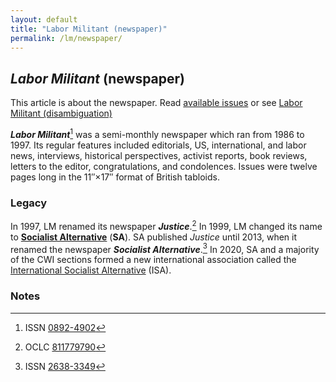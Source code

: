 ```yaml
---
layout: default
title: "Labor Militant (newspaper)"
permalink: /lm/newspaper/
---
```


## <cite>Labor Militant</cite> (newspaper)

This article is about the newspaper.
Read [available issues](/lm/issues/) or see [Labor Militant (disambiguation)](/lm/)

<b><cite>Labor Militant</cite></b>[^labor-militant]
was a semi-monthly newspaper which ran from 1986 to 1997.
Its regular features included editorials, US, international, and labor news,
interviews, historical perspectives, activist reports, book reviews,
letters to the editor, congratulations, and condolences.
Issues were twelve pages long in the 11″×17″ format of British tabloids.

### Legacy

In 1997, LM renamed its newspaper <b><cite>Justice</cite></b>.[^justice]
In 1999, LM changed its name to
<b><a rel="external" href="https://www.socialistalternative.org">Socialist Alternative</a></b> (<b>SA</b>).
SA published <cite>Justice</cite> until 2013, when it renamed the newspaper <b><cite>Socialist Alternative</cite></b>.[^socialist-alternative]
In 2020, SA and a majority of the <abbr>CWI</abbr> sections formed a new international association called the
<a rel="external" href="https://internationalsocialist.net/">International Socialist Alternative</a>
(<abbr>ISA</abbr>).

### Notes

[^labor-militant]: <abbr>ISSN</abbr> <a rel="external" href="https://www.worldcat.org/title/labor-militant/oclc/15266902">0892-4902</a>
[^justice]: <abbr>OCLC</abbr> <a rel="external" href="https://www.worldcat.org/title/justice/oclc/811779790">811779790</a>
[^socialist-alternative]: <abbr>ISSN</abbr> <a rel="external" href="https://www.worldcat.org/title/socialist-alternative/oclc/905231108">2638-3349</a>